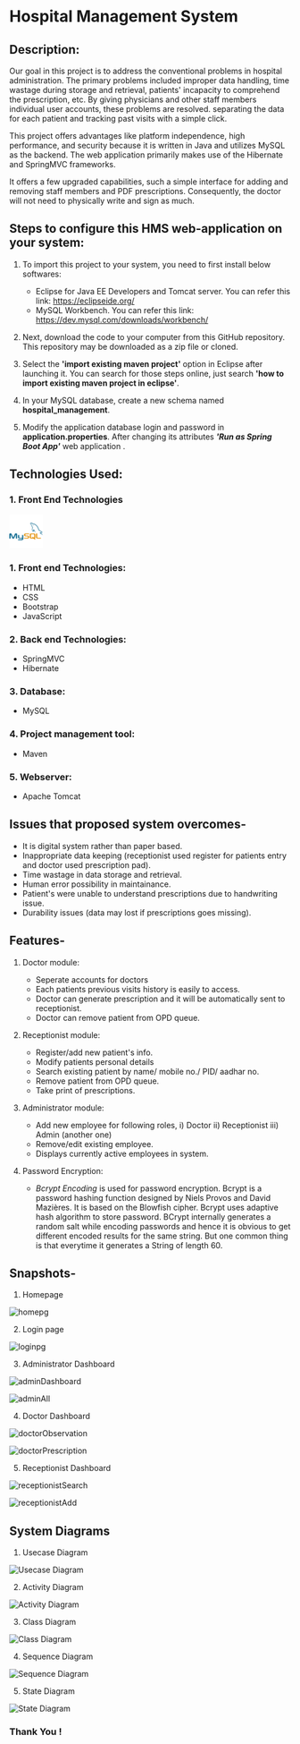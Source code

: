 # Hospital Management System

## Description:
   Our goal in this project is to address the conventional problems in hospital administration.  The primary problems included improper data handling, time wastage during storage and retrieval, patients' incapacity to comprehend the prescription, etc. By giving physicians and other staff members individual user accounts, these problems are resolved. separating the data for each patient and tracking past visits with a simple click.
   
   This project offers advantages like platform independence, high performance, and security because it is written in Java and utilizes MySQL as the backend. The web application primarily makes use of the Hibernate and SpringMVC frameworks. 
   
   It offers a few upgraded capabilities, such a simple interface for adding and removing staff members and PDF prescriptions. Consequently, the doctor will not need to physically write and sign as much.  

  
## Steps to configure this HMS web-application on your system:

1. To import this project to your system, you need to first install below softwares: 
   - Eclipse for Java EE Developers and Tomcat server. You can refer this link: https://eclipseide.org/
   - MySQL Workbench. You can refer this link: https://dev.mysql.com/downloads/workbench/

2. Next, download the code to your computer from this GitHub repository. This repository may be downloaded as a zip file or cloned.

3. Select the **'import existing maven project'** option in Eclipse after launching it.
    You can search for those steps online, just search **'how to import existing maven project in eclipse'**. 

4. In your MySQL database, create a new schema named **hospital_management**.

5. Modify the application database login and password in **application.properties**. After changing its attributes _**'Run as Spring Boot App'**_ web application .

## Technologies Used:


<h3 align="left">1. Front End Technologies </h3>
<p align="left"> <a href="https://www.mysql.com/" target="_blank" rel="noreferrer"> <img src="https://raw.githubusercontent.com/devicons/devicon/master/icons/mysql/mysql-original-wordmark.svg" alt="mysql" width="60" height="60"/> </a> </p>



### 1. Front end Technologies:
  - HTML
  - CSS
  - Bootstrap
  - JavaScript
  
### 2. Back end Technologies:
  - SpringMVC 
  - Hibernate
  
### 3. Database:
  - MySQL
  
### 4. Project management tool:
  - Maven
  
### 5. Webserver:
  - Apache Tomcat
  

## Issues that proposed system overcomes-
   - It is digital system rather than paper based.
   - Inappropriate data keeping (receptionist used register for patients entry and doctor used prescription pad).
   - Time wastage in data storage and retrieval.
   - Human error possibility in maintainance.
   - Patient's were unable to understand prescriptions due to handwriting issue.
   - Durability issues (data may lost if prescriptions goes missing).


## Features-
  1. Doctor module:
      - Seperate accounts for doctors
      - Each patients previous visits history is easily to access.
      - Doctor can generate prescription and it will be automatically sent to receptionist.
      - Doctor can remove patient from OPD queue.
      
  2. Receptionist module:
      - Register/add new patient's info.
      - Modify patients personal details
      - Search existing patient by name/ mobile no./ PID/ aadhar no.
      - Remove patient from OPD queue.
      - Take print of prescriptions.
      
  3. Administrator module:
      - Add new employee for following roles,
                      i) Doctor
                     ii) Receptionist
                    iii) Admin (another one)
      - Remove/edit existing employee. 
      - Displays currently active employees in system.
      
  4. Password Encryption:
      - *_Bcrypt Encoding_* is used for password encryption. Bcrypt is a password hashing function designed by Niels Provos and David Mazières. It is based on the Blowfish cipher. Bcrypt uses adaptive hash algorithm to store password. BCrypt internally generates a random salt while encoding passwords and hence it is obvious to get different encoded results for the same string. But one common thing is that everytime it generates a String of length 60.


## Snapshots-

1. Homepage

![homepg](https://github.com/rid17pawar/HospitalManagement/assets/47048717/ed1a7bcd-a327-4703-8954-f647d405272a)

2. Login page

![loginpg](https://github.com/rid17pawar/HospitalManagement/assets/47048717/87120956-e508-4d5b-b48f-c823f5e29851)

3. Administrator Dashboard

![adminDashboard](https://github.com/rid17pawar/HospitalManagement/assets/47048717/5223bfda-cd29-40f8-aa5b-988972d529fe)

![adminAll](https://github.com/rid17pawar/HospitalManagement/assets/47048717/88587d2b-515a-4912-8b76-469b68cb167f)

4. Doctor Dashboard

![doctorObservation](https://github.com/rid17pawar/HospitalManagement/assets/47048717/00dfe2c3-8802-48e9-8de7-daa71a1a89b4)

![doctorPrescription](https://github.com/rid17pawar/HospitalManagement/assets/47048717/1ff1d095-3ed9-434d-8ed5-5d9228d489d9)

5. Receptionist Dashboard

![receptionistSearch](https://github.com/rid17pawar/HospitalManagement/assets/47048717/dcbce603-9d5a-47b7-9138-1221458f323e)

![receptionistAdd](https://github.com/rid17pawar/HospitalManagement/assets/47048717/5f987507-0510-4edc-adc2-545f69123291)

## System Diagrams

1. Usecase Diagram

![Usecase Diagram](https://github.com/rid17pawar/HospitalManagement/assets/47048717/53f12eb6-0789-42ed-8ec9-569b9895ac82)

2. Activity Diagram

![Activity Diagram](https://github.com/rid17pawar/HospitalManagement/assets/47048717/1d506cd6-4add-413f-a4cc-159a16c98760)

3. Class Diagram

![Class Diagram](https://github.com/rid17pawar/HospitalManagement/assets/47048717/1e52efac-4641-4ee0-a079-2da921c996dd)

4. Sequence Diagram

![Sequence Diagram](https://github.com/rid17pawar/HospitalManagement/assets/47048717/b0ecdef9-e21c-44d0-a9d9-6273d91e8aaf)

5. State Diagram

![State Diagram](https://github.com/rid17pawar/HospitalManagement/assets/47048717/c60747f3-ba73-4611-bc46-ce6413799cf4)

### Thank You !
